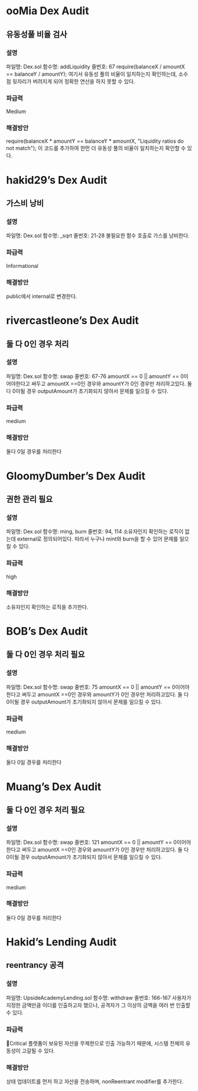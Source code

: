 # ooMia Dex Audit
## 유동성풀 비율 검사
### 설명
파일명: Dex.sol
함수명: addLiquidity
줄번호: 67
require(balanceX / amountX == balanceY / amountY);
여기서 유동성 풀의 비율이 일치하는지 확인하는데, 소수점 뒷자리가 버려지게 되어 정확한 연산을 하지 못할 수 있다.
### 파급력
Medium
### 해결방안
require(balanceX * amountY == balanceY * amountX, "Liquidity ratios do not match"); 이 코드를 추가하여 한먼 더 유동성 풀의 비율이 일치하는지 확인할 수 있다.

# hakid29’s Dex Audit
## 가스비 낭비
### 설명
파일명: Dex.sol
함수명: _sqrt
줄번호: 21-28
불필요한 함수 호출로 가스를 낭비한다.
### 파급력
Informational
### 해결방안
public에서 internal로 변경한다.

# rivercastleone’s Dex Audit
## 둘 다 0인 경우 처리
### 설명
파일명: Dex.sol
함수명: swap
줄번호: 67-76
amountX == 0 || amountY == 0이어야한다고 써두고 amountX ==0인 경우와 amountY가 0인 경우만 처리하고있다. 둘 다 0이될 경우 outputAmount가 초기화되지 않아서 문제를 일으킬 수 있다.
### 파급력
medium
### 해결방안
둘다 0일 경우를 처리한다

# GloomyDumber’s Dex Audit
## 권한 관리 필요
### 설명
파일명: Dex.sol
함수명: ming, burn
줄번호: 94, 114
소유자인지 확인하는 로직이 없는데 external로 정의되어있다. 따라서 누구나 mint와 burn을 할 수 있어 문제를 일으킬 수 있다.
### 파급력
high
### 해결방안
소유자인지 확인하는 로직을 추가한다.

# BOB’s Dex Audit
## 둘 다 0인 경우 처리 필요 
### 설명
파일명: Dex.sol
함수명: swap
줄번호: 75 
amountX == 0 || amountY == 0이어야한다고 써두고 amountX ==0인 경우와 amountY가 0인 경우만 처리하고있다. 둘 다 0이될 경우 outputAmount가 초기화되지 않아서 문제를 일으킬 수 있다.
### 파급력
medium
### 해결방안
둘다 0일 경우를 처리한다

# Muang’s Dex Audit
## 둘 다 0인 경우 처리 필요 
### 설명
파일명: Dex.sol
함수명: swap
줄번호: 121
amountX == 0 || amountY == 0이어야한다고 써두고 amountX ==0인 경우와 amountY가 0인 경우만 처리하고있다. 둘 다 0이될 경우 outputAmount가 초기화되지 않아서 문제를 일으킬 수 있다.
### 파급력
medium
### 해결방안
둘다 0일 경우를 처리한다

# Hakid’s Lending Audit
## reentrancy 공격 
### 설명
파일명: UpsideAcademyLending.sol
함수명: withdraw
줄번호: 166-167
사용자가 지정한 금액만큼 이더를 인출하고자 했으나, 공격자가 그 이상의 금액을 여러 번 인출할 수 있다.
### 파급력
Critical
플랫폼이 보유된 자산을 무제한으로 인출 가능하기 때문에, 시스템 전체의 유동성이 고갈될 수 있다.
### 해결방안
상태 업데이트를 먼저 하고 자산을 전송하며, nonReentrant modifier를 추가한다.
